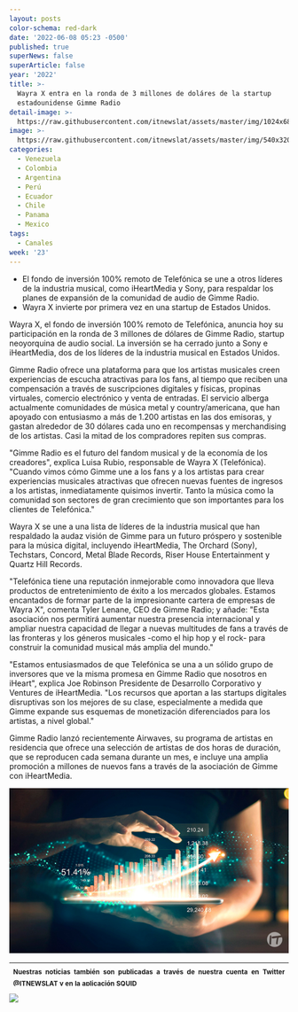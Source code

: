 ```yaml
---
layout: posts
color-schema: red-dark
date: '2022-06-08 05:23 -0500'
published: true
superNews: false
superArticle: false
year: '2022'
title: >-
  Wayra X entra en la ronda de 3 millones de doláres de la startup
  estadounidense Gimme Radio
detail-image: >-
  https://raw.githubusercontent.com/itnewslat/assets/master/img/1024x680/crecimiento-en-table-g.jpg
image: >-
  https://raw.githubusercontent.com/itnewslat/assets/master/img/540x320/crecimiento-en-table-p.jpg
categories:
  - Venezuela
  - Colombia
  - Argentina
  - Perú
  - Ecuador
  - Chile
  - Panama
  - Mexico
tags:
  - Canales
week: '23'
---
```

- El fondo de inversión 100% remoto de Telefónica se une a otros líderes de la industria musical, como iHeartMedia y Sony, para respaldar los planes de expansión de la comunidad de audio de Gimme Radio.
- Wayra X invierte por primera vez en una startup de Estados Unidos.

Wayra X, el fondo de inversión 100% remoto de Telefónica, anuncia hoy su participación en la ronda de 3 millones de dólares de Gimme Radio, startup neoyorquina de audio social. La inversión se ha cerrado junto a Sony e iHeartMedia, dos de los líderes de la industria musical en Estados Unidos.

Gimme Radio ofrece una plataforma para que los artistas musicales creen experiencias de escucha atractivas para los fans, al tiempo que reciben una compensación a través de suscripciones digitales y físicas, propinas virtuales, comercio electrónico y venta de entradas. El servicio alberga actualmente comunidades de música metal y country/americana, que han apoyado con entusiasmo a más de 1.200 artistas en las dos emisoras, y gastan alrededor de 30 dólares cada uno en recompensas y merchandising de los artistas. Casi la mitad de los compradores repiten sus compras. 

"Gimme Radio es el futuro del fandom musical y de la economía de los creadores", explica Luisa Rubio, responsable de Wayra X (Telefónica). "Cuando vimos cómo Gimme une a los fans y a los artistas para crear experiencias musicales atractivas que ofrecen nuevas fuentes de ingresos a los artistas, inmediatamente quisimos invertir. Tanto la música como la comunidad son sectores de gran crecimiento que son importantes para los clientes de Telefónica."  

Wayra X se une a una lista de líderes de la industria musical que han respaldado la audaz visión de Gimme para un futuro próspero y sostenible para la música digital, incluyendo iHeartMedia, The Orchard (Sony), Techstars, Concord, Metal Blade Records, Riser House Entertainment y Quartz Hill Records. 

"Telefónica tiene una reputación inmejorable como innovadora que lleva productos de entretenimiento de éxito a los mercados globales. Estamos encantados de formar parte de la impresionante cartera de empresas de Wayra X", comenta Tyler Lenane, CEO de Gimme Radio; y añade: "Esta asociación nos permitirá aumentar nuestra presencia internacional y ampliar nuestra capacidad de llegar a nuevas multitudes de fans a través de las fronteras y los géneros musicales -como el hip hop y el rock- para construir la comunidad musical más amplia del mundo."

"Estamos entusiasmados de que Telefónica se una a un sólido grupo de inversores que ve la misma promesa en Gimme Radio que nosotros en iHeart", explica Joe Robinson Presidente de Desarrollo Corporativo y Ventures de iHeartMedia. "Los recursos que aportan a las startups digitales disruptivas son los mejores de su clase, especialmente a medida que Gimme expande sus esquemas de monetización diferenciados para los artistas, a nivel global." 

Gimme Radio lanzó recientemente Airwaves, su programa de artistas en residencia que ofrece una selección de artistas de dos horas de duración, que se reproducen cada semana durante un mes, e incluye una amplia promoción a millones de nuevos fans a través de la asociación de Gimme con iHeartMedia.

![](https://raw.githubusercontent.com/itnewslat/assets/master/img/540x320/crecimiento-en-table-p.jpg)

<table style="height: 42px;" width="569">
<tbody>
<tr>
<td style="text-align: justify;"><sub><strong>Nuestras noticias también son publicadas a través de nuestra cuenta en Twitter <a href="https://twitter.com/itnewslat?lang=es">@ITNEWSLAT</a> y en la aplicación <a href="https://squidapp.co/en/">SQUID</a></strong></sub></td>
</tr>
</tbody>
</table>

<img src="https://tracker.metricool.com/c3po.jpg?hash=56f88a41e39ab42c063cc51676587a04"/>